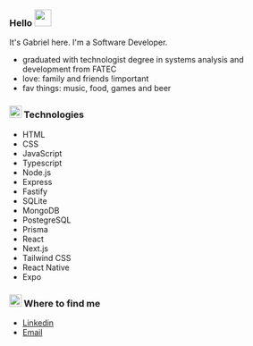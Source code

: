 ### Hello <img src="https://emojis.slackmojis.com/emojis/images/1643514476/4594/blob-wave.gif?1643514476" width="30" heigth="30" />

It's Gabriel here. I'm a Software Developer.

- graduated with technologist degree in systems analysis and development from FATEC
- love: family and friends !important
- fav things: music, food, games and beer

### <img src="https://emojis.slackmojis.com/emojis/images/1643514684/6862/blob_hero.png?1643514684" width="22px" heigth="22px" /> Technologies

- HTML
- CSS
- JavaScript
- Typescript
- Node.js
- Express
- Fastify
- SQLite
- MongoDB
- PostegreSQL
- Prisma
- React
- Next.js
- Tailwind CSS
- React Native
- Expo

### <img src="https://emojis.slackmojis.com/emojis/images/1643514812/8272/blob-cool.gif?1643514812" width="22" heigth="22" /> Where to find me

- [Linkedin](https://www.linkedin.com/in/gahcalistro/)
- [Email](mailto:gacalistro@gmail.com)
